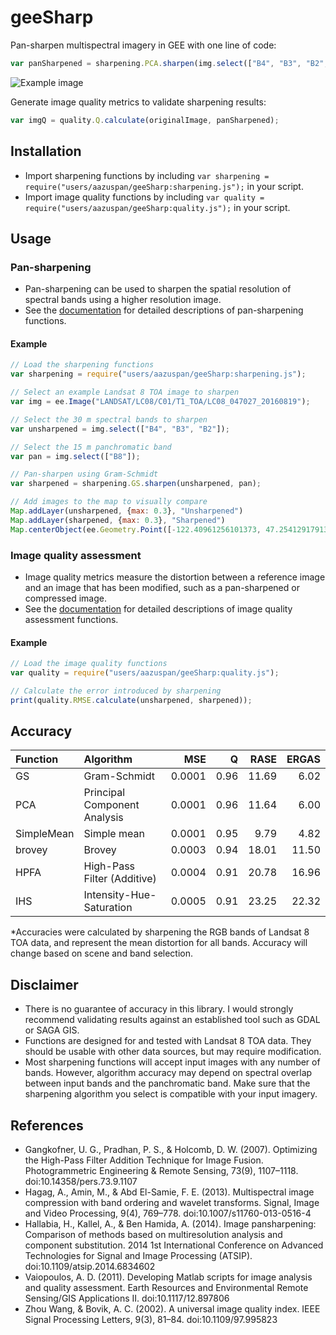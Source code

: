 # geeSharp

Pan-sharpen multispectral imagery in GEE with one line of code:

```javascript
var panSharpened = sharpening.PCA.sharpen(img.select(["B4", "B3", "B2",]), img.select(["B8"]);
```

![Example image](https://raw.githubusercontent.com/aazuspan/geeSharp.js/main/sharpening_example.png)

Generate image quality metrics to validate sharpening results:

```javascript
var imgQ = quality.Q.calculate(originalImage, panSharpened);
```

## Installation

- Import sharpening functions by including `var sharpening = require("users/aazuspan/geeSharp:sharpening.js");` in your script.
- Import image quality functions by including `var quality = require("users/aazuspan/geeSharp:quality.js");` in your script.

## Usage

### Pan-sharpening

- Pan-sharpening can be used to sharpen the spatial resolution of spectral bands using a higher resolution image.
- See the [documentation](https://github.com/aazuspan/geeSharp.js/wiki/Sharpening-Functions) for detailed descriptions of pan-sharpening functions.

#### Example

```javascript
// Load the sharpening functions
var sharpening = require("users/aazuspan/geeSharp:sharpening.js");

// Select an example Landsat 8 TOA image to sharpen
var img = ee.Image("LANDSAT/LC08/C01/T1_TOA/LC08_047027_20160819");

// Select the 30 m spectral bands to sharpen
var unsharpened = img.select(["B4", "B3", "B2"]);

// Select the 15 m panchromatic band
var pan = img.select(["B8"]);

// Pan-sharpen using Gram-Schmidt
var sharpened = sharpening.GS.sharpen(unsharpened, pan);

// Add images to the map to visually compare
Map.addLayer(unsharpened, {max: 0.3}, "Unsharpened")
Map.addLayer(sharpened, {max: 0.3}, "Sharpened")
Map.centerObject(ee.Geometry.Point([-122.40961256101373, 47.25412917913268]), 14)
```

### Image quality assessment

- Image quality metrics measure the distortion between a reference image and an image that has been modified, such as a pan-sharpened or compressed image.
- See the [documentation](https://github.com/aazuspan/geeSharp.js/wiki/Image-Quality-Assessment) for detailed descriptions of image quality assessment functions.

#### Example

```javascript
// Load the image quality functions
var quality = require("users/aazuspan/geeSharp:quality.js");

// Calculate the error introduced by sharpening
print(quality.RMSE.calculate(unsharpened, sharpened));
```

## Accuracy

| Function   | Algorithm                    |    MSE |    Q |  RASE | ERGAS |
| :--------- | :--------------------------- | -----: | ---: | ----: | ----: |
| GS         | Gram-Schmidt                 | 0.0001 | 0.96 | 11.69 |  6.02 |
| PCA        | Principal Component Analysis | 0.0001 | 0.96 | 11.64 |  6.00 |
| SimpleMean | Simple mean                  | 0.0001 | 0.95 |  9.79 |  4.82 |
| brovey     | Brovey                       | 0.0003 | 0.94 | 18.01 | 11.50 |
| HPFA       | High-Pass Filter (Additive)  | 0.0004 | 0.91 | 20.78 | 16.96 |
| IHS        | Intensity-Hue-Saturation     | 0.0005 | 0.91 | 23.25 | 22.32 |

\*Accuracies were calculated by sharpening the RGB bands of Landsat 8 TOA data, and represent the mean distortion for all bands. Accuracy will change based on scene and band selection.

## Disclaimer

- There is no guarantee of accuracy in this library. I would strongly recommend validating results against an established tool such as GDAL or SAGA GIS.
- Functions are designed for and tested with Landsat 8 TOA data. They should be usable with other data sources, but may require modification.
- Most sharpening functions will accept input images with any number of bands. However, algorithm accuracy may depend on spectral overlap between input bands and the panchromatic band. Make sure that the sharpening algorithm you select is compatible with your input imagery.

## References

- Gangkofner, U. G., Pradhan, P. S., & Holcomb, D. W. (2007). Optimizing the High-Pass Filter Addition Technique for Image Fusion. Photogrammetric Engineering & Remote Sensing, 73(9), 1107–1118. doi:10.14358/pers.73.9.1107
- Hagag, A., Amin, M., & Abd El-Samie, F. E. (2013). Multispectral image compression with band ordering and wavelet transforms. Signal, Image and Video Processing, 9(4), 769–778. doi:10.1007/s11760-013-0516-4
- Hallabia, H., Kallel, A., & Ben Hamida, A. (2014). Image pansharpening: Comparison of methods based on multiresolution analysis and component substitution. 2014 1st International Conference on Advanced Technologies for Signal and Image Processing (ATSIP). doi:10.1109/atsip.2014.6834602
- Vaiopoulos, A. D. (2011). Developing Matlab scripts for image analysis and quality assessment. Earth Resources and Environmental Remote Sensing/GIS Applications II. doi:10.1117/12.897806
- Zhou Wang, & Bovik, A. C. (2002). A universal image quality index. IEEE Signal Processing Letters, 9(3), 81–84. doi:10.1109/97.995823
